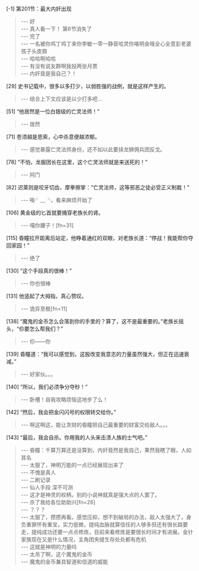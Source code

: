 
[-1] 第201节：最大内奸出现
>--- 好<br>
>--- 真人看一下！
第6节消失了<br>
>--- 完了<br>
>--- 一名被你鸡丁鸡丁来你李敏一零一静音哈灵你咯明金哦全心全意彭老婆孩子头皮屑<br>
>--- 哈哈啊哈哈<br>
>--- 有没有说友群啊我投两张月票<br>
>--- 内奸竟是我自己？！<br>

[29] 史书记载中，很多以多打少，以弱胜强的战例，就是这样产生的。
>--- 结合上下文应该是以少打多吧...<br>

[51] “他居然是一位白银级的亡灵法师！”
>--- 居然<br>

[71] 苍须越是思索，心中杀意便越浓郁。
>--- 感觉暴露亡灵法师身份，还不如以此要挟龙狮佣兵团反戈。<br>

[78] “不怕，龙服团长在这里，这个亡灵法师就是来送死的！”
>--- 阿门<br>

[82] 迟莱则是咬牙切齿，摩拳擦掌：“亡灵法师，这等邪恶之徒必受正义制裁！”
>--- 唉╯﹏╰，看来麻烦开始了<br>

[106] 黄金级的匕首就要捅穿老族长的肾。
>--- 嘎你腰子！[fn=31]<br>

[115] 昏瞳拉开距离后站定，他睁着通红的双眼，对老族长道：“停战！我能帮你夺回家园！”
>--- 绝了<br>

[130] “这个手段真的很棒！”
>--- 你也很棒<br>

[131] 他竖起了大拇指，真心赞叹。
>--- 诡异至极[fn=11]<br>

[138] “魔鬼的金币怎么会落到你的手里的？算了，这不是最重要的。”老族长摇头，“伱要怎么帮我们？”
>--- 伱——你<br>

[139] 昏瞳道：“我可以感觉到，这股改变我意志的力量虽然强大，但正在迅速衰减。”
>--- 好家伙。。。<br>

[140] “所以，我们必须争分夺秒！”
>--- 卧槽！自我攻略烦恼这地步了么！<br>

[142] “然后，我会把金闪闪号的权限转交给你。”
>--- 啊这啊这，能让贪财的昏瞳把自己最重要的财富交给敌人。。。<br>

[143] “最后，我会自杀。你用我的人头来击溃人族的士气吧。”
>--- 昏瞳：千算万算还是没算到，内奸竟然是我自己，果然我瞎了眼，人如其名<br>
>--- 太狠了，神明万能的一点已经展现出来了<br>
>--- 不愧是真人<br>
>--- 二刷记录<br>
>--- 仙人手段 深不可测<br>
>--- 这才是神灵的权柄，别的小说神就真是强大点的人罢了。<br>
>--- 杀了我给各位助助兴[fn=26]<br>
>--- ？？？<br>
>--- 太狠了，攒攒再看。感觉压抑，想不到破局的办法，敌人太强大了，身负重罪怀有重宝，实力低微，提纯血脉就算信任的人够多但还有很长路要走，提纯成功还要一点点修炼，目前来看修炼是要很长时间才有进展。金针家族现在又是什么情况，主角团夹缝生存处处都有危机<br>
>--- 这就是神明的力量吗<br>
>--- 太吊了啊，这个魔鬼的金币<br>
>--- 魔鬼的金币兼具智道和信道的威能<br>
